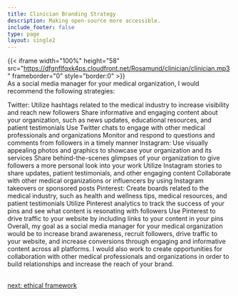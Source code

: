 ```yaml
---
title: Clinician Branding Strategy
description: Making open-source more accessible.
include_footer: false
type: page
layout: single2
---
```


{{< iframe width="100%" height="58" src="https://dfgnflfqxk4ps.cloudfront.net/Rosamund/clinician/clinician.mp3" frameborder="0" style="border:0" >}}<br>
As a social media manager for your medical organization, I would recommend the following strategies:

Twitter:
Utilize hashtags related to the medical industry to increase visibility and reach new followers
Share informative and engaging content about your organization, such as news updates, educational resources, and patient testimonials
Use Twitter chats to engage with other medical professionals and organizations
Monitor and respond to questions and comments from followers in a timely manner
Instagram:
Use visually appealing photos and graphics to showcase your organization and its services
Share behind-the-scenes glimpses of your organization to give followers a more personal look into your work
Utilize Instagram stories to share updates, patient testimonials, and other engaging content
Collaborate with other medical organizations or influencers by using Instagram takeovers or sponsored posts
Pinterest:
Create boards related to the medical industry, such as health and wellness tips, medical resources, and patient testimonials
Utilize Pinterest analytics to track the success of your pins and see what content is resonating with followers
Use Pinterest to drive traffic to your website by including links to your content in your pins
Overall, my goal as a social media manager for your medical organization would be to increase brand awareness, recruit followers, drive traffic to your website, and increase conversions through engaging and informative content across all platforms. I would also work to create opportunities for collaboration with other medical professionals and organizations in order to build relationships and increase the reach of your brand.

<br>
<a href="https://workdojos.com/clinician/ethics">next: ethical framework</a>
</p>